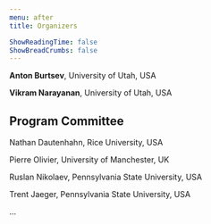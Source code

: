 ```yaml
---
menu: after
title: Organizers

ShowReadingTime: false
ShowBreadCrumbs: false
---
```


**Anton Burtsev**, University of Utah, USA

**Vikram Narayanan**, University of Utah, USA

## Program Committee

Nathan Dautenhahn, Rice University, USA

Pierre Olivier, University of Manchester, UK

Ruslan Nikolaev, Pennsylvania State University, USA

Trent Jaeger, Pennsylvania State University, USA

...

